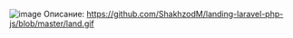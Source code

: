 ![image](https://github.com/ShakhzodM/landing-laravel-php-js/blob/master/land.gif)
Описание:
https://github.com/ShakhzodM/landing-laravel-php-js/blob/master/land.gif
